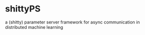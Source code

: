 # shittyPS
a (shitty) parameter server framework for async communication in distributed machine learning
